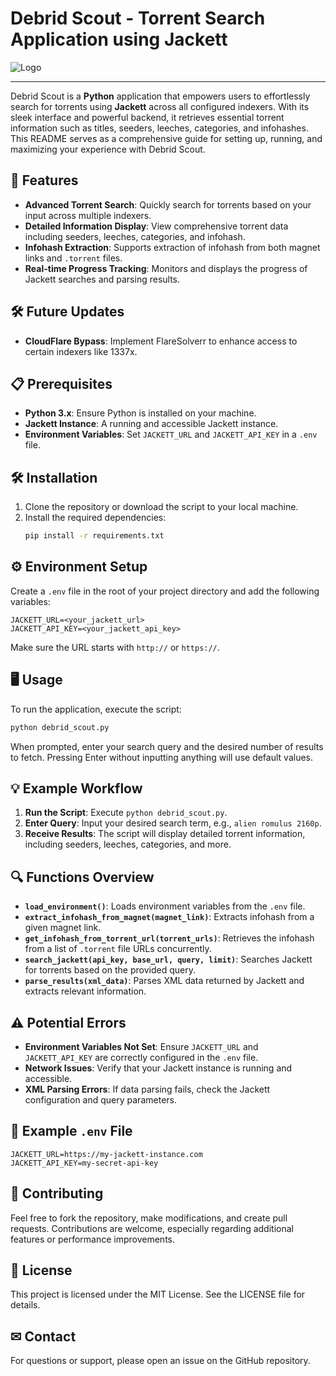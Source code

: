 # Debrid Scout - Torrent Search Application using Jackett

![Logo](https://github.com/anhtdang92/Debrid_Scout/blob/main/static/logo.png)

---

Debrid Scout is a **Python** application that empowers users to effortlessly search for torrents using **Jackett** across all configured indexers. With its sleek interface and powerful backend, it retrieves essential torrent information such as titles, seeders, leeches, categories, and infohashes. This README serves as a comprehensive guide for setting up, running, and maximizing your experience with Debrid Scout.

## 🚀 Features
- **Advanced Torrent Search**: Quickly search for torrents based on your input across multiple indexers.
- **Detailed Information Display**: View comprehensive torrent data including seeders, leeches, categories, and infohash.
- **Infohash Extraction**: Supports extraction of infohash from both magnet links and `.torrent` files.
- **Real-time Progress Tracking**: Monitors and displays the progress of Jackett searches and parsing results.

## 🛠 Future Updates
- **CloudFlare Bypass**: Implement FlareSolverr to enhance access to certain indexers like 1337x.

## 📋 Prerequisites
- **Python 3.x**: Ensure Python is installed on your machine.
- **Jackett Instance**: A running and accessible Jackett instance.
- **Environment Variables**: Set `JACKETT_URL` and `JACKETT_API_KEY` in a `.env` file.

## 🛠 Installation
1. Clone the repository or download the script to your local machine.
2. Install the required dependencies:
   ```bash
   pip install -r requirements.txt
   ```

## ⚙ Environment Setup
Create a `.env` file in the root of your project directory and add the following variables:
```
JACKETT_URL=<your_jackett_url>
JACKETT_API_KEY=<your_jackett_api_key>
```
Make sure the URL starts with `http://` or `https://`. 

## 🖥 Usage
To run the application, execute the script:
```bash
python debrid_scout.py
```
When prompted, enter your search query and the desired number of results to fetch. Pressing Enter without inputting anything will use default values.

## 💡 Example Workflow
1. **Run the Script**: Execute `python debrid_scout.py`.
2. **Enter Query**: Input your desired search term, e.g., `alien romulus 2160p`.
3. **Receive Results**: The script will display detailed torrent information, including seeders, leeches, categories, and more.

## 🔍 Functions Overview
- **`load_environment()`**: Loads environment variables from the `.env` file.
- **`extract_infohash_from_magnet(magnet_link)`**: Extracts infohash from a given magnet link.
- **`get_infohash_from_torrent_url(torrent_urls)`**: Retrieves the infohash from a list of `.torrent` file URLs concurrently.
- **`search_jackett(api_key, base_url, query, limit)`**: Searches Jackett for torrents based on the provided query.
- **`parse_results(xml_data)`**: Parses XML data returned by Jackett and extracts relevant information.

## ⚠ Potential Errors
- **Environment Variables Not Set**: Ensure `JACKETT_URL` and `JACKETT_API_KEY` are correctly configured in the `.env` file.
- **Network Issues**: Verify that your Jackett instance is running and accessible.
- **XML Parsing Errors**: If data parsing fails, check the Jackett configuration and query parameters.

## 📄 Example `.env` File
```
JACKETT_URL=https://my-jackett-instance.com
JACKETT_API_KEY=my-secret-api-key
```

## 🤝 Contributing
Feel free to fork the repository, make modifications, and create pull requests. Contributions are welcome, especially regarding additional features or performance improvements.

## 📜 License
This project is licensed under the MIT License. See the LICENSE file for details.

## ✉ Contact
For questions or support, please open an issue on the GitHub repository.
